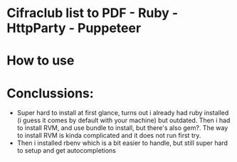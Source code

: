 # Cifraclub list to PDF - Ruby - HttpParty - Puppeteer

# How to use

# Conclussions:
- Super hard to install at first glance, turns out i already had ruby installed (i guess it comes by default with your machine) but outdated. Then i had to install RVM, and use bundle to install, but there's also gem?. The way to install RVM is kinda complicated and it does not run first try.
- Then i installed rbenv which is a bit easier to handle, but still super hard to setup and get autocompletions